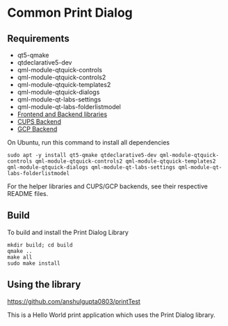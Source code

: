 # Common Print Dialog

## Requirements
- qt5-qmake
- qtdeclarative5-dev
- qml-module-qtquick-controls
- qml-module-qtquick-controls2
- qml-module-qtquick-templates2
- qml-module-qtquick-dialogs
- qml-module-qt-labs-settings
- qml-module-qt-labs-folderlistmodel
- [Frontend and Backend libraries](https://github.com/NilanjanaLodh/OpenPrinting_CPD_Libraries)
- [CUPS Backend](https://github.com/NilanjanaLodh/OpenPrinting_CUPS_Backend)
- [GCP Backend](https://github.com/dracarys09/gcp-backend)

On Ubuntu, run this command to install all dependencies
```
sudo apt -y install qt5-qmake qtdeclarative5-dev qml-module-qtquick-controls qml-module-qtquick-controls2 qml-module-qtquick-templates2 qml-module-qtquick-dialogs qml-module-qt-labs-settings qml-module-qt-labs-folderlistmodel
```

For the helper libraries and CUPS/GCP backends, see their respective README files.

## Build
To build and install the Print Dialog Library

```
mkdir build; cd build
qmake ..
make all
sudo make install
```

## Using the library
https://github.com/anshulgupta0803/printTest

This is a Hello World print application which uses the Print Dialog library.

